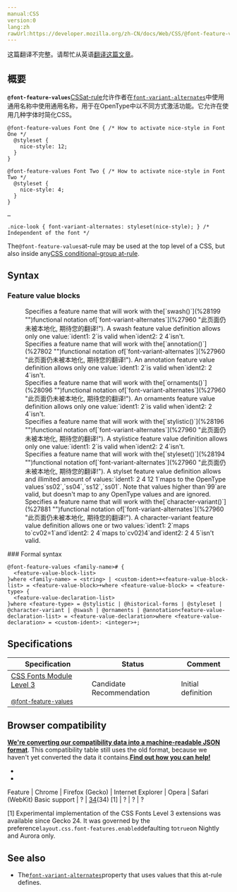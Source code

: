 ```yaml
---
manual:CSS
version:0
lang:zh
rawUrl:https://developer.mozilla.org/zh-CN/docs/Web/CSS/@font-feature-values#@annotation
---
```




这篇翻译不完整。请帮忙从英语[翻译这篇文章](%28542 "")。





## 概要<a name="概要"></a>


**`@font-feature-values`**[CSS](%427 "CSS")[at-rule](%4443 "At-rule")允许作者在[`font-variant-alternates`](%27960 "此页面仍未被本地化, 期待您的翻译!")中使用通用名称中使用通用名称，用于在OpenType中以不同方式激活功能。它允许在使用几种字体时简化CSS。


```
@font-feature-values Font One { /* How to activate nice-style in Font One */
  @styleset {
    nice-style: 12;
  }
}
 
@font-feature-values Font Two { /* How to activate nice-style in Font Two */
  @styleset {
    nice-style: 4;
  }
} 

…

.nice-look { font-variant-alternates: styleset(nice-style); } /* Independent of the font */
```


The`@font-feature-values`at-rule may be used at the top level of a CSS, but also inside any[CSS conditional-group at-rule](%28543 "CSS/At-rule#Conditional_Group_Rules").


## Syntax<a name="Syntax"></a>

### Feature value blocks<a name="Feature_value_blocks"></a>
<dl><dt id=''></dt><dd>Specifies a feature name that will work with the[`swash()`](%28199 "")functional notation of[`font-variant-alternates`](%27960 "此页面仍未被本地化, 期待您的翻译!"). A swash feature value definition allows only one value:`ident1: 2`is valid when`ident2: 2 4`isn&#39;t.</dd><dt id=''></dt><dd>Specifies a feature name that will work with the[`annotation()`](%27802 "")functional notation of[`font-variant-alternates`](%27960 "此页面仍未被本地化, 期待您的翻译!"). An annotation feature value definition allows only one value:`ident1: 2`is valid when`ident2: 2 4`isn&#39;t.</dd><dt id=''></dt><dd>Specifies a feature name that will work with the[`ornaments()`](%28096 "")functional notation of[`font-variant-alternates`](%27960 "此页面仍未被本地化, 期待您的翻译!"). An ornaments feature value definition allows only one value:`ident1: 2`is valid when`ident2: 2 4`isn&#39;t.</dd><dt id=''></dt><dd>Specifies a feature name that will work with the[`stylistic()`](%28196 "")functional notation of[`font-variant-alternates`](%27960 "此页面仍未被本地化, 期待您的翻译!"). A stylistice feature value definition allows only one value:`ident1: 2`is valid when`ident2: 2 4`isn&#39;t.</dd><dt id=''></dt><dd>Specifies a feature name that will work with the[`styleset()`](%28194 "")functional notation of[`font-variant-alternates`](%27960 "此页面仍未被本地化, 期待您的翻译!"). A stylset feature value definition allows and illimited amount of values:`ident1: 2 4 12 1`maps to the OpenType values`ss02`,`ss04`,`ss12`,`ss01`. Note that values higher than`99`are valid, but doesn&#39;t map to any OpenType values and are ignored.</dd><dt id=''></dt><dd>Specifies a feature name that will work with the[`character-variant()`](%27881 "")functional notation of[`font-variant-alternates`](%27960 "此页面仍未被本地化, 期待您的翻译!"). A character-variant feature value definition allows one or two values:`ident1: 2`maps to`cv02=1`and`ident2: 2 4`maps to`cv02)4`and`ident2: 2 4 5`isn&#39;t valid.</dd></dl>
### Formal syntax<a name="Formal_syntax"></a>

```
@font-feature-values <family-name># {
  <feature-value-block-list>
}where <family-name> = <string> | <custom-ident>+<feature-value-block-list> = <feature-value-block>+where <feature-value-block> = <feature-type> {
  <feature-value-declaration-list>
}where <feature-type> = @stylistic | @historical-forms | @styleset | @character-variant | @swash | @ornaments | @annotation<feature-value-declaration-list> = <feature-value-declaration>where <feature-value-declaration> = <custom-ident>: <integer>+;
```

## Specifications<a name="Specifications"></a>

Specification | Status | Comment 
 ---  |  ---  |  ---  | 
[CSS Fonts Module Level 3<br></br><small>@font-feature-values</small>](%28544 "") | Candidate Recommendation | Initial definition 


## Browser compatibility<a name="Browser_compatibility"></a>


**[We&#39;re converting our compatibility data into a machine-readable JSON format](%3344 "")**. This compatibility table still uses the old format, because we haven&#39;t yet converted the data it contains.**[Find out how you can help!](%3392 "")**


* 
* 

Feature | Chrome | Firefox (Gecko) | Internet Explorer | Opera | Safari (WebKit) 
Basic support | ? | [34](%5158 "Released on 2014-12-01.")(34) [1] | ? | ? | ? 






[1] Experimental implementation of the CSS Fonts Level 3 extensions was available since Gecko 24. It was governed by the preference`layout.css.font-features.enabled`defaulting to`true`on Nightly and Aurora only.


## See also<a name="See_also"></a>

* The[`font-variant-alternates`](%27960 "此页面仍未被本地化, 期待您的翻译!")property that uses values that this at-rule defines.



